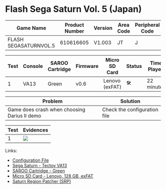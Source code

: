 # Flash Sega Saturn Vol. 5 (Japan)

| Game Name             | Product Number | Version | Area Code | Peripheral Code |
| --------------------- | -------------- | ------- | --------- | --------------- |
| FLASH SEGASATURNVOL.5 | 610616605      | V1.003  | JT        | J               |

| Test | Console | SAROO Cartridge | Firmware | Micro SD Card  | Status              | Time Played |
| ---- | ------- | --------------- | -------- | -------------- | ------------------- | ----------- |
| 1    | VA13    | Green           | v0.6     | Lenovo (exFAT) | :hammer_and_wrench: | 22 minutes  |

| Problem                                      | Solution                     |
| -------------------------------------------- | ---------------------------- |
| Game does crash when choosing Darius II demo | Check the configuration file |

| Test | Evidences                                                                                        |
| ---- | ------------------------------------------------------------------------------------------------ |
| 1    | [![](https://img.youtube.com/vi/H6yU8OYnTU0/0.jpg)](https://www.youtube.com/watch?v=H6yU8OYnTU0) |

Links:

- [Configuration File](https://github.com/williamdsw/saroo-configuration-list/blob/master/Regions/Retails/Demos/610616605/README.md)
- [Sega Saturn - Tectoy VA13](../../../../Info/Consoles/VA13/README.md)
- [SAROO Cartridge - Green](../../../../Info/Cartridges/RetroGameParadiseStore/1.32F/README.md)
- [Micro SD Card - Lenovo, 128 GB, exFAT](../../../../Info/SdCards/Lenovo/128GB/exfat/README.md)
- [Saturn Region Patcher (SRP)](https://segaxtreme.net/resources/saturn-region-patcher.81/download)
